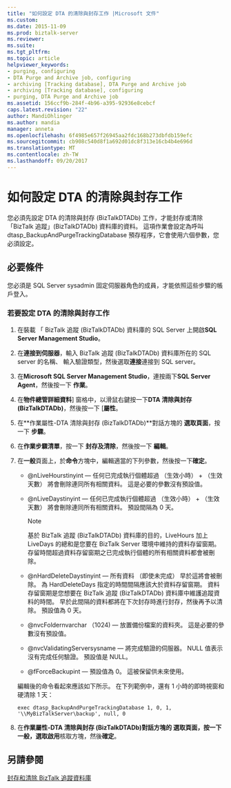 ```yaml
---
title: "如何設定 DTA 的清除與封存工作 |Microsoft 文件"
ms.custom: 
ms.date: 2015-11-09
ms.prod: biztalk-server
ms.reviewer: 
ms.suite: 
ms.tgt_pltfrm: 
ms.topic: article
helpviewer_keywords:
- purging, configuring
- DTA Purge and Archive job, configuring
- archiving [Tracking database], DTA Purge and Archive job
- archiving [Tracking database], configuring
- purging, DTA Purge and Archive job
ms.assetid: 156ccf9b-284f-4b96-a395-92936e8cebcf
caps.latest.revision: "22"
author: MandiOhlinger
ms.author: mandia
manager: anneta
ms.openlocfilehash: 6f4985e657f26945aa2fdc168b273dbfdb159efc
ms.sourcegitcommit: cb908c540d8f1a692d01dc8f313e16cb4b4e696d
ms.translationtype: MT
ms.contentlocale: zh-TW
ms.lasthandoff: 09/20/2017
---
```

# <a name="how-to-configure-the-dta-purge-and-archive-job"></a>如何設定 DTA 的清除與封存工作
您必須先設定 DTA 的清除與封存 (BizTalkDTADb) 工作，才能封存或清除「BizTalk 追蹤」(BizTalkDTADb) 資料庫的資料。 這項作業會設定為呼叫 dtasp_BackupAndPurgeTrackingDatabase 預存程序，它會使用六個參數，您必須設定。  
  
## <a name="prerequisites"></a>必要條件  
 您必須是 SQL Server sysadmin 固定伺服器角色的成員，才能依照這些步驟的帳戶登入。  
  
### <a name="to-configure-the-dta-purge-and-archive-job"></a>若要設定 DTA 的清除與封存工作  
  
1.  在裝載 「 BizTalk 追蹤 (BizTalkDTADb) 資料庫的 SQL Server 上開啟**SQL Server Management Studio**。  
  
2.  在**連接到伺服器**，輸入 BizTalk 追蹤 (BizTalkDTADb) 資料庫所在的 SQL server 的名稱、 輸入驗證類型，然後選取**連接**連接到 SQL server。  
  
3.  在**Microsoft SQL Server Management Studio**，連按兩下**SQL Server Agent**，然後按一下 **作業**。  
  
4.  在**物件總管詳細資料**] 窗格中，以滑鼠右鍵按一下**DTA 清除與封存 (BizTalkDTADb)**，然後按一下 [**屬性**。  
  
5.  在**作業屬性-DTA 清除與封存 (BizTalkDTADb)**對話方塊的 **選取頁面**，按一下 **步驟**。  
  
6.  在**作業步驟清單**，按一下 **封存及清除**，然後按一下 **編輯**。  
  
7.  在**一般**頁面上，於**命令**方塊中，編輯適當的下列參數，然後按一下**確定**。  
  
    -   @nLiveHourstinyint — 任何已完成執行個體超過 （生效小時） + （生效天數） 將會刪除連同所有相關資料。 這是必要的參數沒有預設值。  
  
    -   @nLiveDaystinyint — 任何已完成執行個體超過 （生效小時） + （生效天數） 將會刪除連同所有相關資料。 預設間隔為 0 天。  
  
        > [!NOTE]
        >  基於 BizTalk 追蹤 (BizTalkDTADb) 資料庫的目的，LiveHours 加上 LiveDays 的總和是您要在 BizTalk Server 環境中維持的資料存留窗期。 存留時間超過資料存留窗期之已完成執行個體的所有相關資料都會被刪除。  
  
    -   @nHardDeleteDaystinyint — 所有資料 （即使未完成） 早於這將會被刪除。 為 HardDeleteDays 指定的時間間隔應該大於資料存留窗期。 資料存留窗期是您想要在 BizTalk 追蹤 (BizTalkDTADb) 資料庫中維護追蹤資料的時間。 早於此間隔的資料都將在下次封存時進行封存，然後再予以清除。 預設值為 0 天。  
  
    -   @nvcFoldernvarchar （1024) — 放置備份檔案的資料夾。 這是必要的參數沒有預設值。  
  
    -   @nvcValidatingServersysname — 將完成驗證的伺服器。 NULL 值表示沒有完成任何驗證。 預設值是 NULL。  
  
    -   @fForceBackupint — 預設值為 0。 這被保留供未來使用。  
  
     編輯後的命令看起來應該如下所示。 在下列範例中，還有 1 小時的即時視窗和硬清除 1 天：  
  
    ```  
    exec dtasp_BackupAndPurgeTrackingDatabase 1, 0, 1, '\\MyBizTalkServer\backup', null, 0  
    ```  
  
8.  在**作業屬性-DTA 清除與封存 (BizTalkDTADb)**對話方塊的 **選取頁面**，按一下 **一般**，選取**啟用**核取方塊，然後**確定**。  
  
## <a name="see-also"></a>另請參閱  
 [封存和清除 BizTalk 追蹤資料庫](../core/archiving-and-purging-the-biztalk-tracking-database.md)